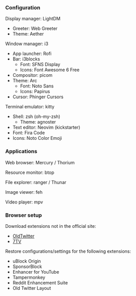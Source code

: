 ### Configuration

Display manager: LightDM
- Greeter: Web Greeter
- Theme: Aether

Window manager: i3
- App launcher: Rofi
- Bar: i3blocks
    - Font: SFNS Display
    - Icons: Font Awesome 6 Free
- Compositor: picom
- Theme: Arc
    - Font: Noto Sans
    - Icons: Papirus
- Cursor: Phinger Cursors

Terminal emulator: kitty
- Shell: zsh (oh-my-zsh)
    - Theme: agnoster
- Text editor: Neovim (kickstarter)
- Font: Fira Code
- Icons: Noto Color Emoji

### Applications

Web browser: Mercury / Thorium

Resource monitor: btop

File explorer: ranger / Thunar

Image viewer: feh

Video player: mpv

### Browser setup

Download extensions not in the official site:
- [OldTwitter](https://github.com/dimdenGD/OldTwitter)
- [7TV](https://7tv.app/)

Restore configurations/settings for the following extensions:
- uBlock Origin
- SponsorBlock
- Enhancer for YouTube
- Tampermonkey
- Reddit Enhancement Suite
- Old Twitter Layout